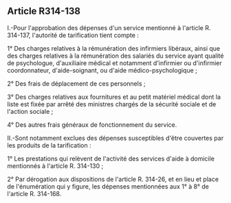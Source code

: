 ## Article R314-138

I.-Pour l'approbation des dépenses d'un service mentionné à l'article R. 314-137, l'autorité de tarification tient
compte :

1° Des charges relatives à la rémunération des infirmiers libéraux, ainsi que des charges relatives à la
rémunération des salariés du service ayant qualité de psychologue, d'auxiliaire médical et notamment
d'infirmier ou d'infirmier coordonnateur, d'aide-soignant, ou d'aide médico-psychologique ;

2° Des frais de déplacement de ces personnels ;

3° Des charges relatives aux fournitures et au petit matériel médical dont la liste est fixée par arrêté des
ministres chargés de la sécurité sociale et de l'action sociale ;


4° Des autres frais généraux de fonctionnement du service.

II.-Sont notamment exclues des dépenses susceptibles d'être couvertes par les produits de la tarification :

1° Les prestations qui relèvent de l'activité des services d'aide à domicile mentionnés à l'article R. 314-130 ;

2° Par dérogation aux dispositions de l'article R. 314-26, et en lieu et place de l'énumération qui y figure, les
dépenses mentionnées aux 1° à 8° de l'article R. 314-168.

